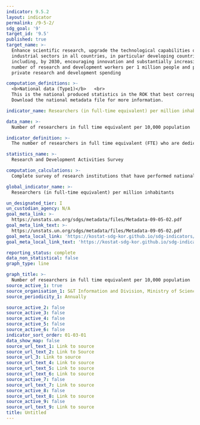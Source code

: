 ```yaml
---
indicator: 9.5.2
layout: indicator
permalink: /9-5-2/
sdg_goal: '9'
target_id: '9.5'
published: true
target_name: >-
  Enhance scientific research, upgrade the technological capabilities of
  industrial sectors in all countries, in particular developing countries,
  including, by 2030, encouraging innovation and substantially increasing the
  number of research and development workers per 1 million people and public and
  private research and development spending

computation_definitions: >-
  <b>National data (Type1)</b>   <br>
  This is the national produced statistics in the ROK that best corresponds to the definition of UN SDGs indicators. <br>
  Download the national metadata file for more information.

indicator_name: Researchers (in full-time equivalent) per million inhabitants

data_name: >-
  Number of researchers in full time equivalent per 10,000 population 

indicator_definition: >-
  The number of researchers in full time equivalent (FTE) who are dedicated to research and development

statistics_name: >-
  Research and Development Activities Survey 

computation_calculations: >-
  Complete survey of research institutions that have performed national research and development activities, where data are collected through post surveys(administrative data collection)

global_indicator_name: >-
  Researchers (in full-time equivalent) per million inhabitants

un_designated_tier: I
un_custodian_agency: N/A
goal_meta_link: >-
  https://unstats.un.org/sdgs/metadata/files/Metadata-09-05-02.pdf   
goal_meta_link_text: >-
  https://unstats.un.org/sdgs/metadata/files/Metadata-09-05-02.pdf   
goal_meta_local_link: 'https://kostat-sdg-kor.github.io/sdg-indicators/public/data/Metadata-09-05-02_ENG.pdf'
goal_meta_local_link_text: 'https://kostat-sdg-kor.github.io/sdg-indicators/public/data/Metadata-09-05-02_ENG.pdf'

reporting_status: complete
data_non_statistical: false
graph_type: line

graph_title: >-
  Number of researchers in full time equivalent per 10,000 population 
source_active_1: true
source_organisation_1: S&T Information and Division, Ministry of Science and ICT
source_periodicity_1: Annually 

source_active_2: false
source_active_3: false
source_active_4: false
source_active_5: false
source_active_6: false
indicator_sort_order: 01-03-01
data_show_map: false
source_url_text_1: Link to source
source_url_text_2: Link to Source
source_url_3: Link to source
source_url_text_4: Link to source
source_url_text_5: Link to source
source_url_text_6: Link to source
source_active_7: false
source_url_text_7: Link to source
source_active_8: false
source_url_text_8: Link to source
source_active_9: false
source_url_text_9: Link to source
title: Untitled
---
```

